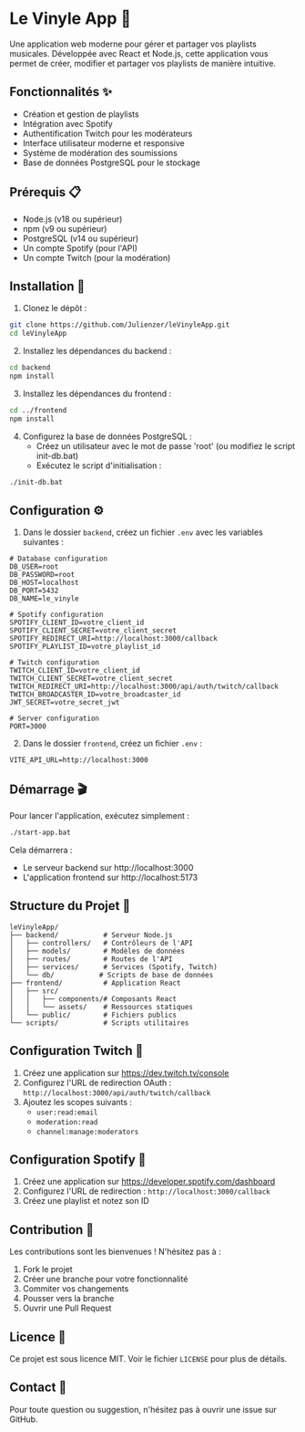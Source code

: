 # Le Vinyle App 🎵

Une application web moderne pour gérer et partager vos playlists musicales. Développée avec React et Node.js, cette application vous permet de créer, modifier et partager vos playlists de manière intuitive.

## Fonctionnalités ✨

- Création et gestion de playlists
- Intégration avec Spotify
- Authentification Twitch pour les modérateurs
- Interface utilisateur moderne et responsive
- Système de modération des soumissions
- Base de données PostgreSQL pour le stockage

## Prérequis 📋

- Node.js (v18 ou supérieur)
- npm (v9 ou supérieur)
- PostgreSQL (v14 ou supérieur)
- Un compte Spotify (pour l'API)
- Un compte Twitch (pour la modération)

## Installation 🚀

1. Clonez le dépôt :
```bash
git clone https://github.com/Julienzer/leVinyleApp.git
cd leVinyleApp
```

2. Installez les dépendances du backend :
```bash
cd backend
npm install
```

3. Installez les dépendances du frontend :
```bash
cd ../frontend
npm install
```

4. Configurez la base de données PostgreSQL :
   - Créez un utilisateur avec le mot de passe 'root' (ou modifiez le script init-db.bat)
   - Exécutez le script d'initialisation :
```bash
./init-db.bat
```

## Configuration ⚙️

1. Dans le dossier `backend`, créez un fichier `.env` avec les variables suivantes :
```env
# Database configuration
DB_USER=root
DB_PASSWORD=root
DB_HOST=localhost
DB_PORT=5432
DB_NAME=le_vinyle

# Spotify configuration
SPOTIFY_CLIENT_ID=votre_client_id
SPOTIFY_CLIENT_SECRET=votre_client_secret
SPOTIFY_REDIRECT_URI=http://localhost:3000/callback
SPOTIFY_PLAYLIST_ID=votre_playlist_id

# Twitch configuration
TWITCH_CLIENT_ID=votre_client_id
TWITCH_CLIENT_SECRET=votre_client_secret
TWITCH_REDIRECT_URI=http://localhost:3000/api/auth/twitch/callback
TWITCH_BROADCASTER_ID=votre_broadcaster_id
JWT_SECRET=votre_secret_jwt

# Server configuration
PORT=3000
```

2. Dans le dossier `frontend`, créez un fichier `.env` :
```env
VITE_API_URL=http://localhost:3000
```

## Démarrage 🎬

Pour lancer l'application, exécutez simplement :
```bash
./start-app.bat
```

Cela démarrera :
- Le serveur backend sur http://localhost:3000
- L'application frontend sur http://localhost:5173

## Structure du Projet 📁

```
leVinyleApp/
├── backend/           # Serveur Node.js
│   ├── controllers/   # Contrôleurs de l'API
│   ├── models/        # Modèles de données
│   ├── routes/        # Routes de l'API
│   ├── services/      # Services (Spotify, Twitch)
│   └── db/           # Scripts de base de données
├── frontend/          # Application React
│   ├── src/
│   │   ├── components/# Composants React
│   │   └── assets/    # Ressources statiques
│   └── public/        # Fichiers publics
└── scripts/           # Scripts utilitaires
```

## Configuration Twitch 🔑

1. Créez une application sur https://dev.twitch.tv/console
2. Configurez l'URL de redirection OAuth : `http://localhost:3000/api/auth/twitch/callback`
3. Ajoutez les scopes suivants :
   - `user:read:email`
   - `moderation:read`
   - `channel:manage:moderators`

## Configuration Spotify 🎵

1. Créez une application sur https://developer.spotify.com/dashboard
2. Configurez l'URL de redirection : `http://localhost:3000/callback`
3. Créez une playlist et notez son ID

## Contribution 🤝

Les contributions sont les bienvenues ! N'hésitez pas à :
1. Fork le projet
2. Créer une branche pour votre fonctionnalité
3. Commiter vos changements
4. Pousser vers la branche
5. Ouvrir une Pull Request

## Licence 📄

Ce projet est sous licence MIT. Voir le fichier `LICENSE` pour plus de détails.

## Contact 📧

Pour toute question ou suggestion, n'hésitez pas à ouvrir une issue sur GitHub. 